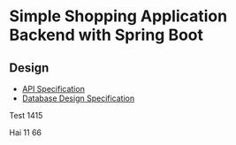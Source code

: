 # Simple Shopping Application Backend with Spring Boot

## Design

- [API Specification](documents/design/api.md)
- [Database Design Specification](documents/design/database.md)

Test  1415


Hai 11
66
